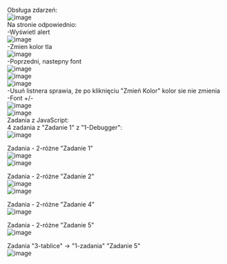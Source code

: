 Obsługa zdarzeń:
<br>
![image](https://user-images.githubusercontent.com/56955430/141384081-924c1e61-a82f-4898-b0e9-6c73aed8b0cf.png)
<br>
Na stronie odpowiednio:
<br>
-Wyświetl alert
<br>
![image](https://user-images.githubusercontent.com/56955430/141384113-c85f594f-156e-489b-a1d2-32c888dfa27d.png)
<br>
-Zmien kolor tla
<br>
![image](https://user-images.githubusercontent.com/56955430/141384147-742cd585-6d6c-4929-88bb-32c82b7af289.png)
<br>
-Poprzedni, nastepny font
<br>
![image](https://user-images.githubusercontent.com/56955430/141384226-7cc8bbe5-01ea-4229-ae90-a06b762d4094.png)
<br>
![image](https://user-images.githubusercontent.com/56955430/141384249-ee86d94f-958d-48d3-8c60-4f5f3a120d43.png)
<br>
![image](https://user-images.githubusercontent.com/56955430/141384259-ff6a9551-1810-4c50-bd11-f9ef76409d26.png)
<br>
-Usuń listnera sprawia, że po kliknięciu "Zmień Kolor" kolor sie nie zmienia
<br>
-Font +/-
<br>
![image](https://user-images.githubusercontent.com/56955430/141384334-473a5a96-ab52-4f03-97fb-499642fc6a26.png)
<br>
![image](https://user-images.githubusercontent.com/56955430/141384364-9a34f86b-d36c-44d3-b80a-028178dff16b.png)
<br>
Zadania z JavaScript:
<br>
4 zadania z "Zadanie 1" z "1-Debugger":
<br>
![image](https://user-images.githubusercontent.com/56955430/142020870-5f2bfa97-82d8-412e-8d90-5a25bc0f4280.png)
<br>

Zadania - 2-różne "Zadanie 1"
<br>
![image](https://user-images.githubusercontent.com/56955430/142023056-0f60cdae-27b1-481c-9aae-ee676a8dca87.png)
<br>
![image](https://user-images.githubusercontent.com/56955430/142023121-9f81be86-a515-4f39-9cfc-33f494776461.png)
<br>

Zadania - 2-różne "Zadanie 2"
<br>
![image](https://user-images.githubusercontent.com/56955430/142026246-819a4ed4-9db4-467e-88a2-8e79754dd267.png)
<br>
![image](https://user-images.githubusercontent.com/56955430/142026418-3b7c6a78-dbac-47ae-9045-eaac1755eb46.png)
<br>

Zadania - 2-różne "Zadanie 4"
<br>
![image](https://user-images.githubusercontent.com/56955430/142028062-50d26a4b-c29e-4006-a330-3054677cc230.png)

Zadania - 2-różne "Zadanie 5"
<br>
![image](https://user-images.githubusercontent.com/56955430/142028915-4af6962f-0037-490e-afaf-1feb7f531737.png)

Zadania "3-tablice" -> "1-zadania" "Zadanie 5"
<br>
![image](https://user-images.githubusercontent.com/56955430/142028915-4af6962f-0037-490e-afaf-1feb7f531737.png)
